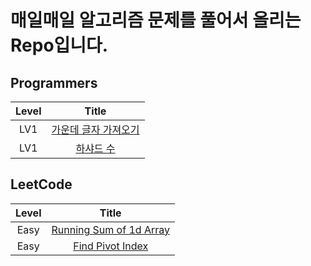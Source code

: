 # 매일매일 알고리즘 문제를 풀어서 올리는 Repo입니다.

## Programmers

| Level |                                                                                          Title                                                                                          |
| :---: | :-------------------------------------------------------------------------------------------------------------------------------------------------------------------------------------: |
|  LV1  | [가운데 글자 가져오기](https://github.com/Anjiwoong/Algorithm_TIL/blob/main/Programmers/LV1/%EA%B0%80%EC%9A%B4%EB%8D%B0%20%EA%B8%80%EC%9E%90%20%EA%B0%80%EC%A0%B8%EC%98%A4%EA%B8%B0.js) |
|  LV1  |                              [하샤드 수](https://github.com/Anjiwoong/Algorithm_TIL/blob/main/Programmers/LV1/%ED%95%98%EC%83%A4%EB%93%9C%20%EC%88%98.js)                               |

## LeetCode

| Level |            Title            |
| :---: | :-------------------------: |
| Easy  | [Running Sum of 1d Array](https://github.com/Anjiwoong/Algorithm_TIL/blob/main/LeetCode/Easy/Running%20Sum%20of%201d%20Array.js) |
| Easy  |    [Find Pivot Index](https://github.com/Anjiwoong/Algorithm_TIL/blob/main/LeetCode/Easy/Find%20Pivot%20Index.js)     |
